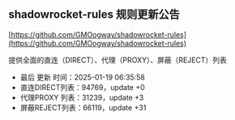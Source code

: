 ## shadowrocket-rules 规则更新公告

[https://github.com/GMOogway/shadowrocket-rules](https://github.com/GMOogway/shadowrocket-rules)

提供全面的直连（DIRECT）、代理（PROXY）、屏蔽（REJECT）列表
- 最后 更新 时间：2025-01-19 06:35:58
- 直连DIRECT列表：94769，update +0
- 代理PROXY 列表：31239，update +3
- 屏蔽REJECT列表：66119，update +31